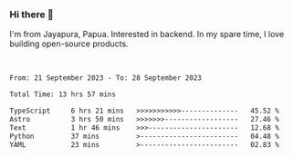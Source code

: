 ### Hi there 👋

I'm from Jayapura, Papua. Interested in backend. In my spare time, I love building open-source products.

<br>

 
 <!--START_SECTION:waka-->

```txt
From: 21 September 2023 - To: 28 September 2023

Total Time: 13 hrs 57 mins

TypeScript     6 hrs 21 mins   >>>>>>>>>>>--------------   45.52 %
Astro          3 hrs 50 mins   >>>>>>>------------------   27.46 %
Text           1 hr 46 mins    >>>----------------------   12.68 %
Python         37 mins         >------------------------   04.48 %
YAML           23 mins         >------------------------   02.83 %
```

<!--END_SECTION:waka-->
